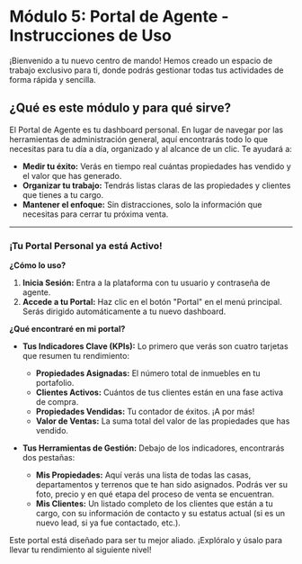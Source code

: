 # Módulo 5: Portal de Agente - Instrucciones de Uso

¡Bienvenido a tu nuevo centro de mando! Hemos creado un espacio de trabajo exclusivo para ti, donde podrás gestionar todas tus actividades de forma rápida y sencilla.

## ¿Qué es este módulo y para qué sirve?

El Portal de Agente es tu dashboard personal. En lugar de navegar por las herramientas de administración general, aquí encontrarás todo lo que necesitas para tu día a día, organizado y al alcance de un clic. Te ayudará a:
-   **Medir tu éxito:** Verás en tiempo real cuántas propiedades has vendido y el valor que has generado.
-   **Organizar tu trabajo:** Tendrás listas claras de las propiedades y clientes que tienes a tu cargo.
-   **Mantener el enfoque:** Sin distracciones, solo la información que necesitas para cerrar tu próxima venta.

---

### **¡Tu Portal Personal ya está Activo!**

**¿Cómo lo uso?**

1.  **Inicia Sesión:** Entra a la plataforma con tu usuario y contraseña de agente.
2.  **Accede a tu Portal:** Haz clic en el botón "Portal" en el menú principal. Serás dirigido automáticamente a tu nuevo dashboard.

**¿Qué encontraré en mi portal?**

-   **Tus Indicadores Clave (KPIs):** Lo primero que verás son cuatro tarjetas que resumen tu rendimiento:
    -   **Propiedades Asignadas:** El número total de inmuebles en tu portafolio.
    -   **Clientes Activos:** Cuántos de tus clientes están en una fase activa de compra.
    -   **Propiedades Vendidas:** Tu contador de éxitos. ¡A por más!
    -   **Valor de Ventas:** La suma total del valor de las propiedades que has vendido.

-   **Tus Herramientas de Gestión:** Debajo de los indicadores, encontrarás dos pestañas:
    -   **Mis Propiedades:** Aquí verás una lista de todas las casas, departamentos y terrenos que te han sido asignados. Podrás ver su foto, precio y en qué etapa del proceso de venta se encuentran.
    -   **Mis Clientes:** Un listado completo de los clientes que están a tu cargo, con su información de contacto y su estatus actual (si es un nuevo lead, si ya fue contactado, etc.).

Este portal está diseñado para ser tu mejor aliado. ¡Explóralo y úsalo para llevar tu rendimiento al siguiente nivel!